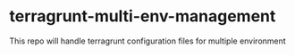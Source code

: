 # terragrunt-multi-env-management
This repo will handle terragrunt configuration files for multiple environment
